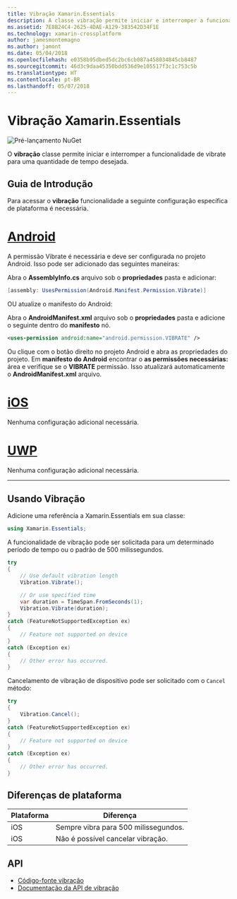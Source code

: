 ```yaml
---
title: Vibração Xamarin.Essentials
description: A classe vibração permite iniciar e interromper a funcionalidade de vibrate para uma quantidade de tempo desejada.
ms.assetid: 7E8B24C4-2625-4DAE-A129-383542D34F1E
ms.technology: xamarin-crossplatform
author: jamesmontemagno
ms.author: jamont
ms.date: 05/04/2018
ms.openlocfilehash: e0358b95dbed5dc2bc6cb087a458034845cb8487
ms.sourcegitcommit: 46d3c9daa45350bdd536d9e105517f3c1c753c5b
ms.translationtype: HT
ms.contentlocale: pt-BR
ms.lasthandoff: 05/07/2018
---
```

# <a name="xamarinessentials-vibration"></a>Vibração Xamarin.Essentials

![Pré-lançamento NuGet](~/media/shared/pre-release.png)

O **vibração** classe permite iniciar e interromper a funcionalidade de vibrate para uma quantidade de tempo desejada.

## <a name="getting-started"></a>Guia de Introdução

Para acessar o **vibração** funcionalidade a seguinte configuração específica de plataforma é necessária.

# <a name="androidtabandroid"></a>[Android](#tab/android)

A permissão Vibrate é necessária e deve ser configurada no projeto Android. Isso pode ser adicionado das seguintes maneiras:

Abra o **AssemblyInfo.cs** arquivo sob o **propriedades** pasta e adicionar:

```csharp
[assembly: UsesPermission(Android.Manifest.Permission.Vibrate)]
```

OU atualize o manifesto do Android:

Abra o **AndroidManifest.xml** arquivo sob o **propriedades** pasta e adicione o seguinte dentro do **manifesto** nó.

```xml
<uses-permission android:name="android.permission.VIBRATE" />
```

Ou clique com o botão direito no projeto Android e abra as propriedades do projeto. Em **manifesto do Android** encontrar o **as permissões necessárias:** área e verifique se o **VIBRATE** permissão. Isso atualizará automaticamente o **AndroidManifest.xml** arquivo.

# <a name="iostabios"></a>[iOS](#tab/ios)

Nenhuma configuração adicional necessária.

# <a name="uwptabuwp"></a>[UWP](#tab/uwp)

Nenhuma configuração adicional necessária.

-----

## <a name="using-vibration"></a>Usando Vibração

Adicione uma referência a Xamarin.Essentials em sua classe:

```csharp
using Xamarin.Essentials;
```

A funcionalidade de vibração pode ser solicitada para um determinado período de tempo ou o padrão de 500 milissegundos.

```csharp
try
{
    // Use default vibration length
    Vibration.Vibrate();

    // Or use specified time
    var duration = TimeSpan.FromSeconds(1);
    Vibration.Vibrate(duration);
}
catch (FeatureNotSupportedException ex)
{
    // Feature not supported on device
}
catch (Exception ex)
{
    // Other error has occurred.
}
```

Cancelamento de vibração de dispositivo pode ser solicitado com o `Cancel` método:

```csharp
try
{
    Vibration.Cancel();
}
catch (FeatureNotSupportedException ex)
{
    // Feature not supported on device
}
catch (Exception ex)
{
    // Other error has occurred.
}
```

## <a name="platform-differences"></a>Diferenças de plataforma

| Plataforma | Diferença |
| --- | --- |
| iOS | Sempre vibra para 500 milissegundos. |
| iOS | Não é possível cancelar vibração. |

## <a name="api"></a>API

- [Código-fonte vibração](https://github.com/xamarin/Essentials/tree/master/Essentials/Vibration)
- [Documentação da API de vibração](xref:Xamarin.Essentials.Vibration)
